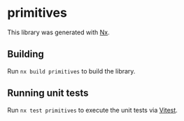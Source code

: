 # primitives

This library was generated with [Nx](https://nx.dev).

## Building

Run `nx build primitives` to build the library.

## Running unit tests

Run `nx test primitives` to execute the unit tests via [Vitest](https://vitest.dev/).
